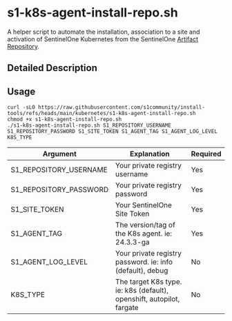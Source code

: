 # s1-k8s-agent-install-repo.sh

A helper script to automate the installation, association to a site and activation of SentinelOne Kubernetes from the SentinelOne [Artifact Repository](https://community.sentinelone.com/s/article/000008771).

## Detailed Description

## Usage

```
curl -sLO https://raw.githubusercontent.com/s1community/install-tools/refs/heads/main/kubernetes/s1-k8s-agent-install-repo.sh
chmod +x s1-k8s-agent-install-repo.sh
./s1-k8s-agent-install-repo.sh S1_REPOSITORY_USERNAME S1_REPOSITORY_PASSWORD S1_SITE_TOKEN S1_AGENT_TAG S1_AGENT_LOG_LEVEL K8S_TYPE
```
| Argument | Explanation | Required |
| -------- | ----------- | -------- |
| S1_REPOSITORY_USERNAME | Your private registry username | Yes |
| S1_REPOSITORY_PASSWORD | Your private registry password | Yes |
| S1_SITE_TOKEN | Your SentinelOne Site Token | Yes |
| S1_AGENT_TAG | The version/tag of the K8s agent. ie: 24.3.3-ga | Yes |
| S1_AGENT_LOG_LEVEL | Your private registry password. ie: info (default), debug | No |
| K8S_TYPE | The target K8s type.  ie: k8s (default), openshift, autopilot, fargate | No |
